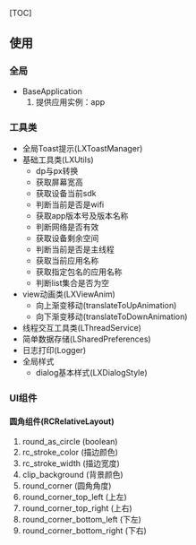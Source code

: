 [TOC]



## 使用

### 全局

- BaseApplication
    1. 提供应用实例：app



### 工具类

- 全局Toast提示(LXToastManager)
- 基础工具类(LXUtils)
	- dp与px转换
	- 获取屏幕宽高
	- 获取设备当前sdk
	- 判断当前是否是wifi
	- 获取app版本号及版本名称
	- 判断网络是否有效
	- 获取设备剩余空间
	- 判断当前是否是主线程
	- 获取当前应用名称
	- 获取指定包名的应用名称
	- 判断list集合是否为空
- view动画类(LXViewAnim)
	- 向上渐变移动(translateToUpAnimation)
	- 向下渐变移动(translateToDownAnimation)
- 线程交互工具类(LThreadService)
- 简单数据存储(LSharedPreferences)
- 日志打印(Logger)
- 全局样式
	- dialog基本样式(LXDialogStyle) 
### UI组件

####  圆角组件(RCRelativeLayout) 

1. round_as_circle (boolean)
2. rc_stroke_color (描边颜色)
3. rc_stroke_width (描边宽度)
4. clip_background (背景颜色)
5. round_corner (圆角角度)
6. round_corner_top_left (上左)
7. round_corner_top_right (上右)
8. round_corner_bottom_left (下左)
9. round_corner_bottom_right (下右)


